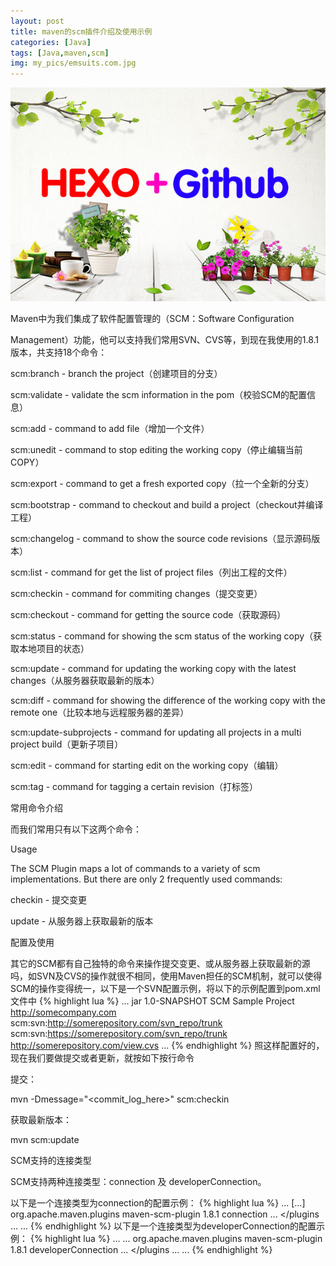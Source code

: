 ```yaml
---
layout: post
title: maven的scm插件介绍及使用示例
categories: [Java]
tags: [Java,maven,scm]
img: my_pics/emsuits.com.jpg
---
```


![](my_pics/emsuits.com.jpg)

Maven中为我们集成了软件配置管理的（SCM：Software Configuration

Management）功能，他可以支持我们常用SVN、CVS等，到现在我使用的1.8.1版本，共支持18个命令：

scm:branch - branch the project（创建项目的分支）

scm:validate - validate the scm information in the pom（校验SCM的配置信息）

scm:add - command to add file（增加一个文件）

scm:unedit - command to stop editing the working copy（停止编辑当前COPY）

scm:export - command to get a fresh exported copy（拉一个全新的分支）

scm:bootstrap - command to checkout and build a project（checkout并编译工程）

scm:changelog - command to show the source code revisions（显示源码版本）

scm:list - command for get the list of project files（列出工程的文件）

scm:checkin - command for commiting changes（提交变更）

scm:checkout - command for getting the source code（获取源码）

scm:status - command for showing the scm status of the working copy（获取本地项目的状态）

scm:update - command for updating the working copy with the latest changes（从服务器获取最新的版本）

scm:diff - command for showing the difference of the working copy with the remote one（比较本地与远程服务器的差异）

scm:update-subprojects - command for updating all projects in a multi project build（更新子项目）

scm:edit - command for starting edit on the working copy（编辑）

scm:tag - command for tagging a certain revision（打标签）

常用命令介绍

而我们常用只有以下这两个命令： 

Usage 

The SCM Plugin maps a lot of commands to a variety of scm implementations. But there are only 2 frequently used commands:

checkin - 提交变更

update - 从服务器上获取最新的版本

配置及使用

其它的SCM都有自己独特的命令来操作提交变更、或从服务器上获取最新的源吗，如SVN及CVS的操作就很不相同，使用Maven担任的SCM机制，就可以使得SCM的操作变得统一，以下是一个SVN配置示例，将以下的示例配置到pom.xml文件中
{% highlight lua %}
<project>
  ...
  <packaging>jar</packaging>
  <version>1.0-SNAPSHOT</version>
  <name>SCM Sample Project</name>
  <url>http://somecompany.com</url>
  <scm>
    <connection>scm:svn:http://somerepository.com/svn_repo/trunk</connection>
    <developerConnection>scm:svn:https://somerepository.com/svn_repo/trunk</developerConnection>
    <url>http://somerepository.com/view.cvs</url>
  </scm>
  ...
</project>
{% endhighlight %}
照这样配置好的，现在我们要做提交或者更新，就按如下按行命令 

提交：

mvn -Dmessage="<commit_log_here>" scm:checkin

获取最新版本：

mvn scm:update

SCM支持的连接类型

SCM支持两种连接类型：connection 及 developerConnection。 

以下是一个连接类型为connection的配置示例：
{% highlight lua %}
<project>
  ...
  <build>
    [...]
    <plugins>
      <plugin>
        <groupId>org.apache.maven.plugins</groupId>
        <artifactId>maven-scm-plugin</artifactId>
        <version>1.8.1</version>
        <configuration>
          <connectionType>connection</connectionType>
        </configuration>
      </plugin>
      ...
    </plugins
    ...
  </build>
  ...
</project>
{% endhighlight %}
以下是一个连接类型为developerConnection的配置示例：
{% highlight lua %}
<project>
  ...
  <build>
    ...
    <plugins>
      <plugin>
        <groupId>org.apache.maven.plugins</groupId>
        <artifactId>maven-scm-plugin</artifactId>
        <version>1.8.1</version>
        <configuration>
          <connectionType>developerConnection</connectionType>
        </configuration>
      </plugin>
      ...
    </plugins
    ...
  </build>
  ...
</project>
{% endhighlight %}